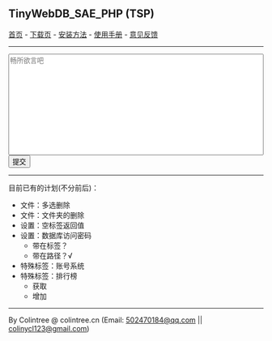 <br>

## TinyWebDB_SAE_PHP (TSP)
[首页](/) - [下载页](下载页) - [安装方法](安装方法) - [使用手册](使用手册) - [意见反馈](意见反馈)
  
***
  
<meta http-equiv="Content-Type" content="text/html; charset=UTF-8">
<link href="http://cdn.bootcss.com/alertify.js/0.3.11/alertify.default.min.css" rel="stylesheet">
<link href="http://cdn.bootcss.com/alertify.js/0.3.11/alertify.core.min.css" rel="stylesheet">
<script src="http://cdn.bootcss.com/jquery/3.2.1/jquery.min.js"></script>
<script src="http://cdn.bootcss.com/alertify.js/0.3.11/alertify.min.js"></script>
<script>
$(document).ready(function(){
	$('form').submit(function(){
		if($('textarea').val()==''){
			alertify.error('内容为空');
			return false;
		}
		$('textarea').prop('disabled',true);
		$('input[type=submit]').prop('disabled',true);
		$.ajax({async:true, url:'http://colintreeDB.applinzi.com/php/tsp_feedback.php', method:'post', data:{'text':$('textarea').val()}})
		.done(function(response){if(response=='1'){$('input[type=submit]').next().text('保存成功，感谢您的反馈！').prop('disabled',true);}else{alertify.error('保存失败');$('textarea').prop('disabled',false);$('input[type=submit]').prop('disabled',false);}})
		.fail(function(){alertify.error('保存失败');$('textarea').prop('disabled',false);$('input[type=submit]').prop('disabled',false);});
		return false;
	});
});
</script>
<form action="http://colintreeDB.applinzi.com/php/tsp_feedback.php" method="post">
	<textarea name="text" placeholder="畅所欲言吧" style="width:100%;height:200px;resize:none"></textarea>
	<br>
	<input type="submit" value="提交"/>&nbsp;&nbsp;<span></span>
</form>
  
***
  
目前已有的计划(不分前后)：
* 文件：多选删除
* 文件：文件夹的删除
* 设置：空标签返回值
* 设置：数据库访问密码
  * 带在标签？
  * 带在路径？√
* 特殊标签：账号系统
* 特殊标签：排行榜
  * 获取
  * 增加

  
***
  
By Colintree @ colintree.cn (Email: 502470184@qq.com \|\| colinycl123@gmail.com)

<br>
